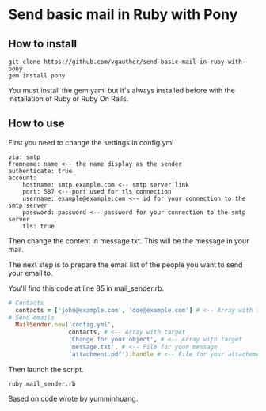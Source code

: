 # Send basic mail in Ruby with Pony

## How to install

```SHELL
git clone https://github.com/vgauther/send-basic-mail-in-ruby-with-pony
gem install pony
```

You must install the gem yaml but it's always installed before with the installation of Ruby or Ruby On Rails.

## How to use

First you need to change the settings in config.yml

```YML
via: smtp
fromname: name <-- the name display as the sender
authenticate: true
account:
    hostname: smtp.example.com <-- smtp server link
    port: 587 <-- port used for tls connection
    username: example@example.com <-- id for your connection to the smtp server
    password: password <-- password for your connection to the smtp server
    tls: true

```

Then change the content in message.txt. This will be the message in your mail.

The next step is to prepare the email list of the people you want to send your email to.

You'll find this code at line 85 in mail_sender.rb.

```Ruby
# Contacts
  contacts = ['john@example.com', 'doe@example.com'] # <-- Array with target
# Send emails
  MailSender.new('config.yml',
                 contacts, # <-- Array with target
                 'Change for your object', # <-- Array with target
                 'message.txt', # <-- File for your message
                 'attachment.pdf').handle # <-- File for your attachement you can delete it if you dont want to use
```

Then launch the script.

```SHELL
ruby mail_sender.rb
```

Based on code wrote by yumminhuang.
